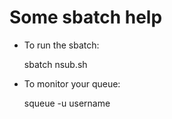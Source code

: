 # Some sbatch help

* To run the sbatch: 

    sbatch nsub.sh

* To monitor your queue:

    squeue -u username 
